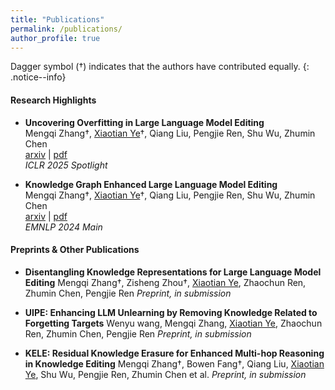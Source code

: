 ```yaml
---
title: "Publications"
permalink: /publications/
author_profile: true
---
```


Dagger symbol (†) indicates that the authors have contributed equally. 
{: .notice--info}

#### Research Highlights

- **Uncovering Overfitting in Large Language Model Editing**  
	Mengqi Zhang†, <u>Xiaotian Ye</u>†, Qiang Liu, Pengjie Ren, Shu Wu, Zhumin Chen  
	[arxiv](https://arxiv.org/abs/2410.07819) | [pdf](/files/papers/EVOKE.pdf)  
	*ICLR 2025 Spotlight*

- **Knowledge Graph Enhanced Large Language Model Editing**  
	Mengqi Zhang†, <u>Xiaotian Ye</u>†, Qiang Liu, Pengjie Ren, Shu Wu, Zhumin Chen  
	[arxiv](https://arxiv.org/abs/2402.13593) | [pdf](/files/papers/GLAME.pdf)  
	*EMNLP 2024 Main*  

#### Preprints & Other Publications
	
- **Disentangling Knowledge Representations for Large Language Model Editing**
	Mengqi Zhang†, Zisheng Zhou†, <u>Xiaotian Ye</u>, Zhaochun Ren, Zhumin Chen, Pengjie Ren
	*Preprint, in submission*

- **UIPE: Enhancing LLM Unlearning by Removing Knowledge Related to Forgetting Targets**
	Wenyu wang, Mengqi Zhang, <u>Xiaotian Ye</u>, Zhaochun Ren, Zhumin Chen, Pengjie Ren
	*Preprint, in submission*

- **KELE: Residual Knowledge Erasure for Enhanced Multi-hop Reasoning in Knowledge Editing**
	Mengqi Zhang†, Bowen Fang†, Qiang Liu, <u>Xiaotian Ye</u>, Shu Wu, Pengjie Ren, Zhumin Chen et al.
	*Preprint, in submission*
